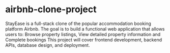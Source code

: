 # airbnb-clone-project
StayEase is a full-stack clone of the popular accommodation booking platform Airbnb. The goal is to build a functional web application that allows users to:  Browse property listings, View detailed property information  and Complete bookings  This project will cover frontend development, backend APIs, database design, and deployment.
